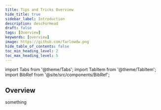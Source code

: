 ```yaml
---
title: Tips and Tricks Overview
hide_title: true
sidebar_label: Introduction
description: descForHead
draft: false
tags: [Overview]
keywords: [overview]
image: https://github.com/farlowdw.png
hide_table_of_contents: false
toc_min_heading_level: 2
toc_max_heading_level: 5
---
```


import Tabs from '@theme/Tabs';
import TabItem from '@theme/TabItem';
import BibRef from '@site/src/components/BibRef';

## Overview

something
